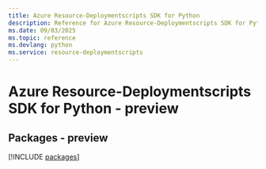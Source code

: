 ```yaml
---
title: Azure Resource-Deploymentscripts SDK for Python
description: Reference for Azure Resource-Deploymentscripts SDK for Python
ms.date: 09/03/2025
ms.topic: reference
ms.devlang: python
ms.service: resource-deploymentscripts
---
```

# Azure Resource-Deploymentscripts SDK for Python - preview
## Packages - preview
[!INCLUDE [packages](resource-deploymentscripts-index.md)]